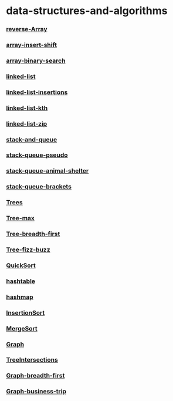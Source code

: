 # data-structures-and-algorithms

### [reverse-Array](./data-structures-and-algorithms/reverse-Array.md)
### [array-insert-shift](./data-structures-and-algorithms/array-insert-shift.md)
### [array-binary-search](./data-structures-and-algorithms/array-binary-search.md)
### [linked-list](./data-structures-and-algorithms/linked-list.md)
### [linked-list-insertions](./data-structures-and-algorithms/linked-list-insertions.md)
### [linked-list-kth](./data-structures-and-algorithms/%20linked-list-kth.md)
### [linked-list-zip](./data-structures-and-algorithms/linked-list-zip.md)
### [stack-and-queue](./data-structures-and-algorithms/stack-and-queue.md)
### [stack-queue-pseudo](./data-structures-and-algorithms/stack-queue-pseudo.md)
### [stack-queue-animal-shelter](./data-structures-and-algorithms/stack-queue-animal-shelter.md)
### [stack-queue-brackets](./data-structures-and-algorithms/stack-queue-brackets.md)
### [Trees](./data-structures-and-algorithms/Trees.md)
### [Tree-max](./data-structures-and-algorithms/Tree-max.md)
### [Tree-breadth-first](./data-structures-and-algorithms/tree-breadth-first.md)
### [Tree-fizz-buzz](./data-structures-and-algorithms/tree-fizz-buzz.md)
### [QuickSort](./data-structures-and-algorithms/QuickSort/QuickSort.md)
### [hashtable](./data-structures-and-algorithms/HashTable/hashtable.md)
### [hashmap](./data-structures-and-algorithms/HashMap/hashmap.md)
### [InsertionSort](./data-structures-and-algorithms/Insertion%20Sort/InsertionSort.md)
### [MergeSort](./data-structures-and-algorithms/Merge-Sort/MergSort.md)
### [Graph](./data_structures_and_algorithms2/Graph/)
### [TreeIntersections](./data_structures_and_algorithms2/TreeIntersections.md)
### [Graph-breadth-first](./data_structures_and_algorithms2/Graph/Graph-breadth-first.md)
### [Graph-business-trip](./data_structures_and_algorithms2/Graph/Graph-business-trip.md)



